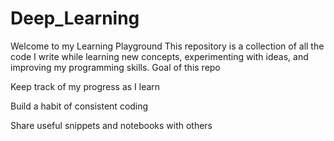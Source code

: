 # Deep_Learning
Welcome to my Learning Playground 
This repository is a collection of all the code I write while learning new concepts, experimenting with ideas, and improving my programming skills.
Goal of this repo

Keep track of my progress as I learn 

Build a habit of consistent coding 

Share useful snippets and notebooks with others 

